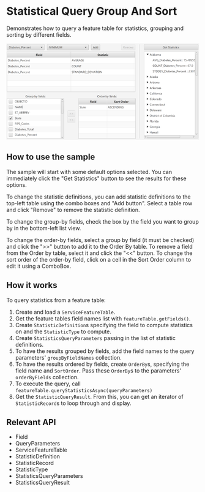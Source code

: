 <h1>Statistical Query Group And Sort</h1>

<p>Demonstrates how to query a feature table for statistics, grouping and sorting by different fields.</p>

<p><img src="StatisticalQueryGroupAndSort.png"></p>

<h2>How to use the sample</h2>

<p>The sample will start with some default options selected. You can immediately click the "Get Statistics" button to
 see the results for these options.</p>

<p>To change the statistic definitions, you can add statistic definitions to the top-left table using the combo boxes 
and "Add button". Select a table row and click "Remove" to remove the statistic definition.</p>

<p>To change the group-by fields, check the box by the field you want to group by in the bottom-left list view.</p>

<p>To change the order-by fields, select a group by field (it must be checked) and click the ">>" button to add it to
 the Order By table. To remove a field from the Order by table, select it and click the "<<" button. To change the 
 sort order of the order-by field, click on a cell in the Sort Order column to edit it using a ComboBox.</p>
 
 <h2>How it works</h2>
 
 <p>To query statistics from a feature table:</p>
 
 <ol>
    <li>Create and load a <code>ServiceFeatureTable</code>.</li>
    <li>Get the feature tables field names list with <code>featureTable.getFields()</code>.</li>
    <li>Create <code>StatisticDefinition</code>s specifying the field to compute statistics on and the 
    <code>StatisticType</code> to compute.</li>
    <li>Create <code>StatisticsQueryParameters</code> passing in the list of statistic definitions.</li>
    <li>To have the results grouped by fields, add the field names to the query parameters' 
    <code>groupByFieldNames</code> collection.</li>
    <li>To have the results ordered by fields, create <code>OrderBy</code>s, specifying the field name and 
    <code>SortOrder</code>. Pass these <code>OrderBy</code>s to the parameters' <code>orderByFields</code> 
    collection.</li>
    <li>To execute the query, call <code>featureTable.queryStatisticsAsync(queryParameters)</code></li>
    <li>Get the <code>StatisticQueryResult</code>. From this, you can get an iterator of 
    <code>StatisticRecord</code>s to loop through and display.</li>
 </ol>
 
 <h2>Relevant API</h2>
 
 <ul>
    <li>Field</li>
    <li>QueryParameters</li>
    <li>ServiceFeatureTable</li>
    <li>StatisticDefinition</li>
    <li>StatisticRecord</li>
    <li>StatisticType</li>
    <li>StatisticsQueryParameters</li>
    <li>StatisticsQueryResult</li>
 </ul>